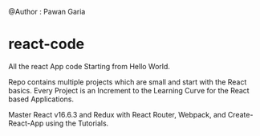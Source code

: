 @Author : Pawan Garia

# react-code
All the react App code Starting from Hello World.

Repo contains multiple projects which are small and start with the React basics. Every Project is an Increment to the Learning Curve for the React based Applications. 

Master React v16.6.3 and Redux with React Router, Webpack, and Create-React-App using the Tutorials.
